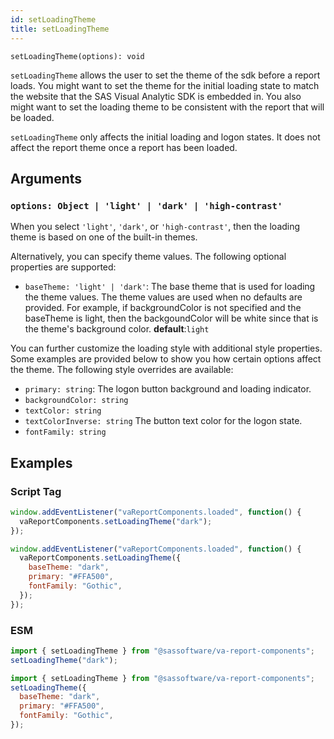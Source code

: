 ```yaml
---
id: setLoadingTheme
title: setLoadingTheme
---
```


```
setLoadingTheme(options): void
```

`setLoadingTheme` allows the user to set the theme of the sdk before a report loads. You might want to set the theme for the initial loading state to match the website that the SAS Visual Analytic SDK is embedded in. You also might want to set the loading theme to be consistent with the report that will be loaded.

`setLoadingTheme` only affects the initial loading and logon states. It does not affect the report theme once a report has been loaded.

## Arguments

### `options: Object | 'light' | 'dark' | 'high-contrast'`

When you select `'light'`, `'dark'`, or `'high-contrast'`, then the loading theme is based on one of the built-in themes.

Alternatively, you can specify theme values. The following optional properties are supported:

- `baseTheme: 'light' | 'dark'`: The base theme that is used for loading the theme values. The theme values are used when no defaults are provided. For example, if backgroundColor is not specified and the baseTheme is light, then the backgoundColor will be white since that is the theme's background color. **default**:`light`

You can further customize the loading style with additional style properties. Some examples are provided below to show you how certain options affect the theme. The following style overrides are available:

- `primary: string`: The logon button background and loading indicator.
- `backgroundColor: string`
- `textColor: string`
- `textColorInverse: string` The button text color for the logon state.
- `fontFamily: string`

## Examples

### Script Tag

```javascript
window.addEventListener("vaReportComponents.loaded", function() {
  vaReportComponents.setLoadingTheme("dark");
});
```

```javascript
window.addEventListener("vaReportComponents.loaded", function() {
  vaReportComponents.setLoadingTheme({
    baseTheme: "dark",
    primary: "#FFA500",
    fontFamily: "Gothic",
  });
});
```

### ESM

```javascript
import { setLoadingTheme } from "@sassoftware/va-report-components";
setLoadingTheme("dark");
```

```javascript
import { setLoadingTheme } from "@sassoftware/va-report-components";
setLoadingTheme({
  baseTheme: "dark",
  primary: "#FFA500",
  fontFamily: "Gothic",
});
```
